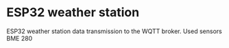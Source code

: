 # ESP32 weather station

ESP32 weather station data transmission to the WQTT broker. Used sensors BME 280
